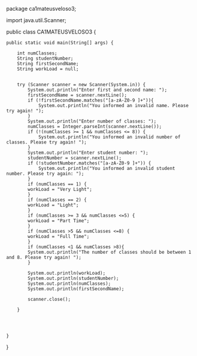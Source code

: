 package ca1mateusveloso3;

import java.util.Scanner;

public class CA1MATEUSVELOSO3 {
    

    public static void main(String[] args) {
        
        int numClasses;
        String studentNumber;
        String firstSecondName;
        String workLoad = null;
        
        
        try (Scanner scanner = new Scanner(System.in)) {
            System.out.println("Enter first and second name: ");
            firstSecondName = scanner.nextLine();
            if (!firstSecondName.matches("[a-zA-Z0-9 ]+")){
                System.out.println("You informed an invalid name. Please try again! ");
            }
            System.out.println("Enter number of classes: ");
            numClasses = Integer.parseInt(scanner.nextLine());
            if (!(numClasses >= 1 && numClasses <= 8)) {
                System.out.println("You informed an invalid number of classes. Please try again! ");   
            }
            System.out.println("Enter student number: ");
            studentNumber = scanner.nextLine();
            if (!studentNumber.matches("[a-zA-Z0-9 ]+")) {
                System.out.println("You informed an invalid student number. Please try again: ");
            }
            if (numClasses == 1) {
            workLoad = "Very Light";
            }
            if (numClasses == 2) {
            workLoad = "Light";
            }
            if (numClasses >= 3 && numClasses <=5) {
            workLoad = "Part Time";
            }
            if (numClasses >5 && numClasses <=8) {
            workLoad = "Full Time";
            }
            if (numClasses <1 && numClasses >8){
            System.out.println("The number of classes should be between 1 and 8. Please try again! ");
            }
            
            System.out.println(workLoad);
            System.out.println(studentNumber);
            System.out.println(numClasses);
            System.out.println(firstSecondName);
            
            scanner.close();
            
        }
            
           
            
            
    }        
            
}
   
   
